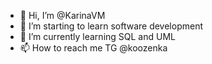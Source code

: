 - 👋 Hi, I’m @KarinaVM
- 👀 I’m starting to learn software development
- 🌱 I’m currently learning SQL and UML
- 📫 How to reach me TG @koozenka

<!---
KarinaVM/KarinaVM is a ✨ special ✨ repository because its `README.md` (this file) appears on your GitHub profile.
You can click the Preview link to take a look at your changes.
--->
